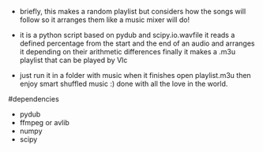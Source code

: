 - briefly, this makes a random playlist but considers how
the songs will follow so it arranges them like a music
mixer will do!

- it is a python script based on pydub and scipy.io.wavfile 
it reads a defined percentage from the start and the end of an audio
and arranges it depending on their arithmetic differences 
finally it makes a .m3u playlist that can be played by Vlc 

- just run it in a folder with music when it finishes open playlist.m3u then
enjoy smart shuffled music :)
done with all the love in the world.

#dependencies
- pydub
- ffmpeg or avlib
- numpy
- scipy

